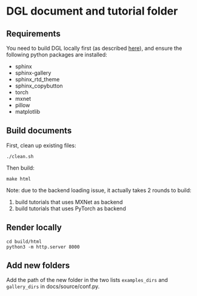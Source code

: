 DGL document and tutorial folder
================================

Requirements
------------
You need to build DGL locally first (as described [here](https://docs.dgl.ai/install/index.html#install-from-source)), and ensure the following python packages are installed:
* sphinx
* sphinx-gallery
* sphinx_rtd_theme
* sphinx_copybutton
* torch
* mxnet
* pillow
* matplotlib


Build documents
---------------
First, clean up existing files:
```
./clean.sh
```

Then build:
```
make html
```

Note: due to the backend loading issue, it actually takes 2 rounds to build:
1. build tutorials that uses MXNet as backend
2. build tutorials that uses PyTorch as backend

Render locally
--------------
```
cd build/html
python3 -m http.server 8000
```

Add new folders
---------------
Add the path of the new folder in the two lists `examples_dirs` and `gallery_dirs` in docs/source/conf.py.
